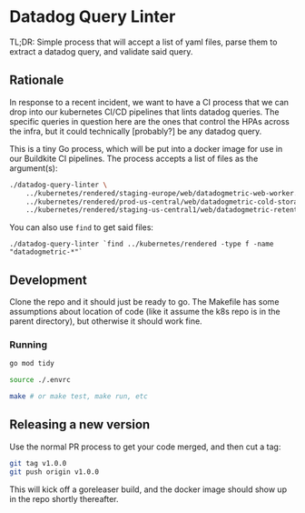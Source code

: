 # Datadog Query Linter

TL;DR: Simple process that will accept a list of yaml files, parse them to extract a datadog query, and validate said query.

## Rationale

In response to a recent incident, we want to have a CI process that we can drop into our kubernetes CI/CD pipelines that lints datadog queries. The specific queries in question here are the ones that control the HPAs across the infra, but it could technically [probably?] be any datadog query.

This is a tiny Go process, which will be put into a docker image for use in our Buildkite CI pipelines. The process accepts a list of files as the argument(s):

```bash
./datadog-query-linter \
    ../kubernetes/rendered/staging-europe/web/datadogmetric-web-worker.yaml \
    ../kubernetes/rendered/prod-us-central/web/datadogmetric-cold-storage-latency.yaml \
    ../kubernetes/rendered/staging-us-central1/web/datadogmetric-retention-workflow-latency.yaml
```

You can also use `find` to get said files:

```
./datadog-query-linter `find ../kubernetes/rendered -type f -name "datadogmetric-*"`
```

## Development

Clone the repo and it should just be ready to go. The Makefile has some assumptions about location of code (like it assume the k8s repo is in the parent directory), but otherwise it should work fine.

### Running

```bash
go mod tidy

source ./.envrc

make # or make test, make run, etc
```

## Releasing a new version

Use the normal PR process to get your code merged, and then cut a tag:

```bash
git tag v1.0.0
git push origin v1.0.0
```

This will kick off a goreleaser build, and the docker image should show up in the repo shortly thereafter.
